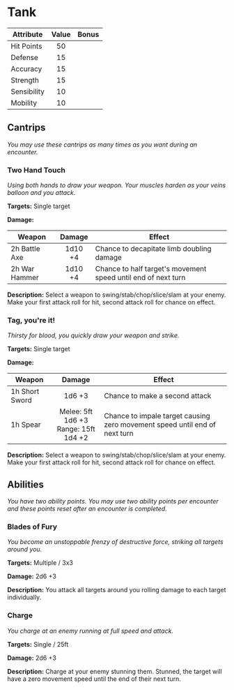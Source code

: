 # Tank

  |Attribute|Value|Bonus|
  |---| :---: | :---: |
  |Hit Points|50|<center> </center>|
  |Defense|15|<center> </center>|
  |Accuracy|15|<center> </center>|
  |Strength|15|<center> </center>|
  |Sensibility|10|<center> </center>|
  |Mobility|10|<center> </center>|

## Cantrips
  _You may use these cantrips as many times as you want during an encounter._

### Two Hand Touch

  _Using both hands to draw your weapon.  Your muscles harden as your veins balloon and you attack._

  **Targets:** Single target

  **Damage:**

  |Weapon|Damage|Effect|
  |---| :---: |---|
  |2h Battle Axe|1d10 +4|Chance to decapitate limb doubling damage|
  |2h War Hammer|1d10 +4|Chance to half target's movement speed until end of next turn|

  **Description:** Select a weapon to swing/stab/chop/slice/slam at your enemy. Make your first attack roll for hit, second attack roll for chance on effect.

### Tag, you're it!

  _Thirsty for blood, you quickly draw your weapon and strike._

  **Targets:** Single target

  **Damage:**

  |Weapon|Damage|Effect|
  |---| :---: |---|
  |1h Short Sword|1d6 +3|Chance to make a second attack|
  |1h Spear|Melee: 5ft 1d6 +3<br>Range: 15ft 1d4 +2|Chance to impale target causing zero movement speed until end of next turn|

  **Description:** Select a weapon to swing/stab/chop/slice/slam at your enemy. Make your first attack roll for hit, second attack roll for chance on effect.


## Abilities
  _You have two ability points.  You may use two ability points per encounter and these points reset after an encounter is completed._

### Blades of Fury
  _You become an unstoppable frenzy of destructive force, striking all targets around you._

  **Targets:** Multiple / 3x3

  **Damage:** 2d6 +3

  **Description:** You attack all targets around you rolling damage to each target individually.

### Charge

  _You charge at an enemy running at full speed and attack._

  **Targets:** Single / 25ft

  **Damage:** 2d6 +3

  **Description:** Charge at your enemy stunning them.  Stunned, the target will have a zero movement speed until the end of their next turn.
